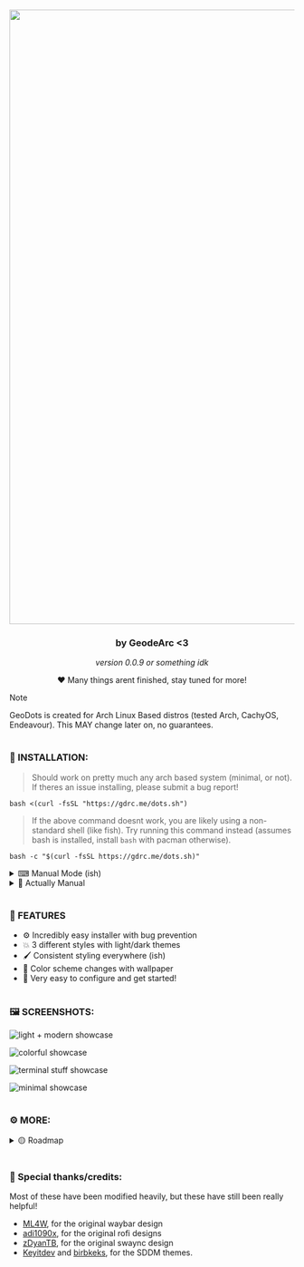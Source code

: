 <h3 align="center">
  <img width="2561" height="1084" alt="GeoDots Banner (cringe)" src="https://github.com/user-attachments/assets/c9e819ac-40ab-4e95-875d-b492a6f20fd8" />
  <h3 align="center">by <b>GeodeArc <3</b></h3>
</h3>

<div align="center">
  <i>version 0.0.9 or something idk</i>
  <p>❤️ Many things arent finished, stay tuned for more!</p>
</div>

> [!NOTE]
> GeoDots is created for Arch Linux Based distros (tested Arch, CachyOS, Endeavour). This MAY change later on, no guarantees.

#

### 🌟 INSTALLATION:

> Should work on pretty much any arch based system (minimal, or not). If theres an issue installing, please submit a bug report! 

```
bash <(curl -fsSL "https://gdrc.me/dots.sh")
```

> If the above command doesnt work, you are likely using a non-standard shell (like fish). Try running this command instead (assumes bash is installed, install `bash` with pacman otherwise).

```
bash -c "$(curl -fsSL https://gdrc.me/dots.sh)"
```

<details> 
  <summary>⌨ Manual Mode (ish)</summary>

  <p></p>

  - 🗃️ Ensure dependencies & update
  ```
  sudo pacman -Syu
  sudo pacman -S --needed git base-devel
  ```
  - 💾 Begin Installation!
  > Needs to be in home folder for now! May make the script better/adaptive if i feel like it
  ```
  cd
  git clone https://github.com/GeodeArc/GeoDots/
  cd GeoDots
  ./install.sh
  ```
</details> 

<details> 
  <summary>🐧 Actually Manual</summary>

  <p></p>

  - 🔄 Clone the repo. I hope you know how to do this already.
  
  - 🗃️ Head over the the gh-pages branch, and install the dependencies in the text files labeled 'pkg'. Not everything is 'technically' required.

  - 🔶 Go to each config folder in /.config/, and if required, move a config (e.g modern+light) to the root of that folder.

  - 💾 Copy folders from /.config/ to your .config folder

  - 🏠 Copy the /Dots folder to your home directory

</details> 

#

### 💫 FEATURES

- ⚙️ Incredibly easy installer with bug prevention 
- 💥 3 different styles with light/dark themes
- 🖌️ Consistent styling everywhere (ish)
- 🌈 Color scheme changes with wallpaper
- 🏃 Very easy to configure and get started!

# 

### 🖼️ SCREENSHOTS:

![light + modern showcase](https://github.com/user-attachments/assets/635816b8-79f0-441e-8463-f6ade9aa5827)

![colorful showcase](https://github.com/user-attachments/assets/6d8af081-8fe1-49bb-89c9-62195b0b4cee)

![terminal stuff showcase](https://github.com/user-attachments/assets/9e89de01-28b6-4a0f-9092-e76107d44ec4)

![minimal showcase](https://github.com/user-attachments/assets/7e8ed97d-9600-43a0-9f71-c2f575e90e4b)

# 

### ⚙ MORE:

<details> 
  <summary>🟡 Roadmap</summary>
  <h3>Current (Roadmap for first RELEASE):</h3>

  - Better hyprlock with clickable widgets + more hyprlock themes?

  <h3>Maybe later:</h3>

  - Add nvim config/editor choice?

  - Make settings script more robust/easier to use

  - Add hyprlock autologon (greetd probably)

  - Make some configs (waybar, swaync etc) less messy

  - Add matugen GTK theming, pywal can stay for now

  - Add pywalfox if firefox is selected

  - Add quicker installation (auto install)

  - Ability to choose nerd font, terminal, etc (might not add)

  - Switch from plaintext files to envvars?

  - Installer for other distros (sobbing emoji)

</details> 

# 

### 💞 Special thanks/credits:

Most of these have been modified heavily, but these have still been really helpful!

- [ML4W](https://ml4w.com), for the original waybar design
- [adi1090x](https://github.com/adi1090x/rofi), for the original rofi designs
- [zDyanTB](https://github.com/zDyanTB/HyprNova), for the original swaync design 
- [Keyitdev](https://github.com/Keyitdev/sddm-astronaut-theme) and [birbkeks](https://github.com/birbkeks/win11-sddm-theme), for the SDDM themes.